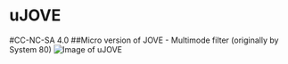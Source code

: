 # uJOVE
#CC-NC-SA 4.0
##Micro version of JOVE - Multimode filter (originally by System 80)
![Image of uJOVE](https://github.com/Shayshez/uJOVE/blob/master/uJove_pr_s.png)
